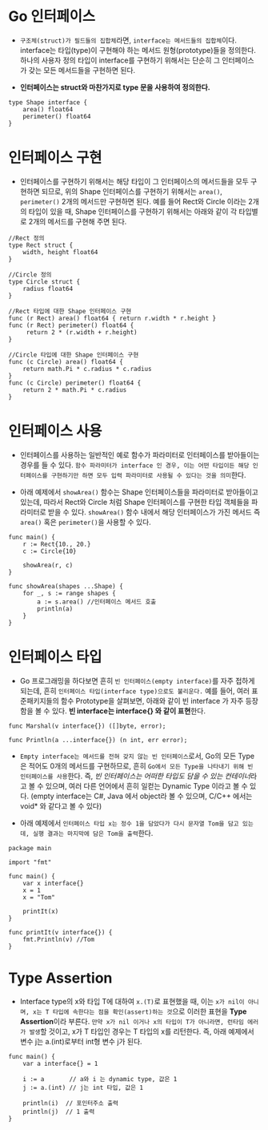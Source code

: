 # Go 인터페이스

- `구조체(struct)가 필드들의 집합체`라면, `interface는 메서드들의 집합체`이다. interface는 타입(type)이 구현해야 하는 메서드 원형(prototype)들을 정의한다. 하나의 사용자 정의 타입이 interface를 구현하기 위해서는 단순히 그 인터페이스가 갖는 모든 메서드들을 구현하면 된다.

- **인터페이스는 struct와 마찬가지로 type 문을 사용하여 정의한다.**
```
type Shape interface {
    area() float64
    perimeter() float64
}
```

# 인터페이스 구현

- 인터페이스를 구현하기 위해서는 해당 타입이 그 인터페이스의 메서드들을 모두 구현하면 되므로, 위의 Shape 인터페이스를 구현하기 위해서는 `area()`, `perimeter()` 2개의 메서드만 구현하면 된다. 예를 들어 Rect와 Circle 이라는 2개의 타입이 있을 때, Shape 인터페이스를 구현하기 위해서는 아래와 같이 각 타입별로 2개의 메서드를 구현해 주면 된다.
```
//Rect 정의
type Rect struct {
    width, height float64
}
 
//Circle 정의
type Circle struct {
    radius float64
}
 
//Rect 타입에 대한 Shape 인터페이스 구현 
func (r Rect) area() float64 { return r.width * r.height }
func (r Rect) perimeter() float64 {
     return 2 * (r.width + r.height)
}
 
//Circle 타입에 대한 Shape 인터페이스 구현 
func (c Circle) area() float64 { 
    return math.Pi * c.radius * c.radius
}
func (c Circle) perimeter() float64 { 
    return 2 * math.Pi * c.radius
}
```

# 인터페이스 사용

- 인터페이스를 사용하는 일반적인 예로 함수가 파라미터로 인터페이스를 받아들이는 경우를 들 수 있다. `함수 파라미터가 interface 인 경우, 이는 어떤 타입이든 해당 인터페이스를 구현하기만 하면 모두 입력 파라미터로 사용될 수 있다는 것을 의미`한다.

- 아래 예제에서 `showArea()` 함수는 Shape 인터페이스들을 파라미터로 받아들이고 있는데, 따라서 Rect와 Circle 처럼 Shape 인터페이스를 구현한 타입 객체들을 파라미터로 받을 수 있다. `showArea()` 함수 내에서 해당 인터페이스가 가진 메서드 즉 `area()` 혹은 `perimeter()`을 사용할 수 있다.
```
func main() {
    r := Rect{10., 20.}
    c := Circle{10}
 
    showArea(r, c)
}
 
func showArea(shapes ...Shape) {
    for _, s := range shapes {
        a := s.area() //인터페이스 메서드 호출
        println(a)
    }
}
```

# 인터페이스 타입

- Go 프로그래밍을 하다보면 흔히 `빈 인터페이스(empty interface)`를 자주 접하게 되는데, 흔히 `인터페이스 타입(interface type)으로도 불리운다.` 예를 들어, 여러 표준패키지들의 함수 Prototype을 살펴보면, 아래와 같이 빈 interface 가 자주 등장함을 볼 수 있다. **빈 interface는 interface{} 와 같이 표현**한다.
```
func Marshal(v interface{}) ([]byte, error);
 
func Println(a ...interface{}) (n int, err error);
```

- `Empty interface는 메서드를 전혀 갖지 않는 빈 인터페이스`로서, Go의 모든 Type은 적어도 0개의 메서드를 구현하므로, 흔히 `Go에서 모든 Type을 나타내기 위해 빈 인터페이스를 사용`한다. 즉, *빈 인터페이스는 어떠한 타입도 담을 수 있는 컨테이너*라고 볼 수 있으며, 여러 다른 언어에서 흔히 일컫는 Dynamic Type 이라고 볼 수 있다. (empty interface는 C#, Java 에서 object라 볼 수 있으며, C/C++ 에서는 void* 와 같다고 볼 수 있다)

- 아래 예제에서 `인터페이스 타입 x는 정수 1을 담았다가 다시 문자열 Tom을 담고 있는데, 실행 결과는 마지막에 담은 Tom을 출력`한다.
```
package main
 
import "fmt"
 
func main() {
    var x interface{}
    x = 1 
    x = "Tom"
 
    printIt(x)
}
 
func printIt(v interface{}) {
    fmt.Println(v) //Tom
}
```

# Type Assertion

- Interface type의 x와 타입 T에 대하여 `x.(T)`로 표현했을 때, 이는 `x가 nil이 아니며, x는 T 타입에 속한다는 점을 확인(assert)하는 것`으로 이러한 표현을 **Type Assertion**이라 부른다. `만약 x가 nil 이거나 x의 타입이 T가 아니라면, 런타임 에러가 발생`할 것이고, x가 T 타입인 경우는 T 타입의 x를 리턴한다. 즉, 아래 예제에서 변수 j는 a.(int)로부터 int형 변수 j가 된다.
```
func main() {
    var a interface{} = 1
 
    i := a       // a와 i 는 dynamic type, 값은 1
    j := a.(int) // j는 int 타입, 값은 1
 
    println(i)  // 포인터주소 출력
    println(j)  // 1 출력
}
```